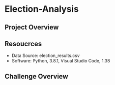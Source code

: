 # Election-Analysis

## Project Overview 

## Resoucrces
- Data Source: election_results.csv
- Software: Python, 3.8.1, Visual Studio Code, 1.38

## Challenge Overview
